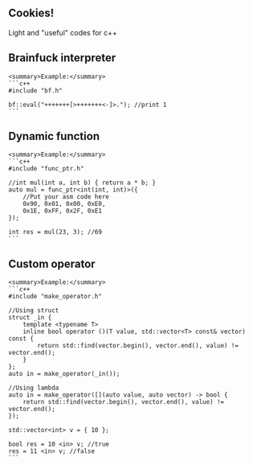 ## Cookies!
Light and "useful" codes for c++

## Brainfuck interpreter
	<summary>Example:</summary>
	```c++
	#include "bf.h"

	bf::eval("+++++++[>+++++++<-]>."); //print 1
	```

## Dynamic function
	<summary>Example:</summary>
	```c++
	#include "func_ptr.h"

	//int mul(int a, int b) { return a * b; }
	auto mul = func_ptr<int(int, int)>({
		//Put your asm code here
		0x90, 0x01, 0x00, 0xE0,
		0x1E, 0xFF, 0x2F, 0xE1
	});

	int res = mul(23, 3); //69
	```

## Custom operator
	<summary>Example:</summary>
	```c++
	#include "make_operator.h"

	//Using struct
	struct _in {
		template <typename T>
		inline bool operator ()(T value, std::vector<T> const& vector) const {
			return std::find(vector.begin(), vector.end(), value) != vector.end();
		}
	};
	auto in = make_operator(_in());

	//Using lambda
	auto in = make_operator([](auto value, auto vector) -> bool {
		return std::find(vector.begin(), vector.end(), value) != vector.end();
	});

	std::vector<int> v = { 10 };

	bool res = 10 <in> v; //true
	res = 11 <in> v; //false
	```
